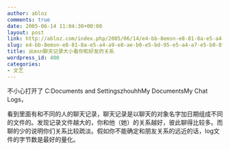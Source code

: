 ```yaml
---
author: abloz
comments: true
date: 2005-06-14 11:04:30+00:00
layout: post
link: http://abloz.com/index.php/2005/06/14/e4-bb-8emsn-e8-81-8a-e5-a4-a9-e8-ae-b0-e5-bd-95-e5-a4-a7-e5-b0-8f-e7-9c-8b-e4-bd-a0-e5-92-8c-e5-a5-bd-e5-8f-8b-e7-9a-84-e5-85-b3-e7-b3-bb/
slug: e4-bb-8emsn-e8-81-8a-e5-a4-a9-e8-ae-b0-e5-bd-95-e5-a4-a7-e5-b0-8f-e7-9c-8b-e4-bd-a0-e5-92-8c-e5-a5-bd-e5-8f-8b-e7-9a-84-e5-85-b3-e7-b3-bb
title: 从msn聊天记录大小看你和好友的关系
wordpress_id: 400
categories:
- 文艺
---
```


不小心打开了 C:Documents and SettingszhouhhMy DocumentsMy Chat Logs，

看到里面有和不同的人的聊天记录，聊天记录是以聊天的对象名字加日期组成不同的文件的。发现记录文件越大的，你和他（她）的关系越好，彼此聊得比较多。而聊的少的说明你们关系比较疏淡。假如你不能确定和朋友关系的远近的话，log文件的字节数是最好的量化。
